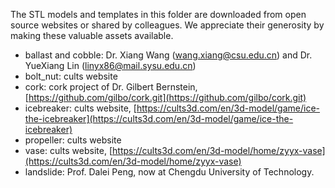 The STL models and templates in this folder are downloaded from open source websites or shared by colleagues. We appreciate their generosity by making these valuable assets available.

- ballast and cobble: Dr. Xiang Wang (wang.xiang@csu.edu.cn) and Dr. YueXiang Lin (linyx86@mail.sysu.edu.cn)
- bolt_nut: cults website
- cork: cork project of Dr. Gilbert Bernstein, [https://github.com/gilbo/cork.git](https://github.com/gilbo/cork.git)
- icebreaker: cults website, [https://cults3d.com/en/3d-model/game/ice-the-icebreaker](https://cults3d.com/en/3d-model/game/ice-the-icebreaker)
- propeller: cults website
- vase: cults website, [https://cults3d.com/en/3d-model/home/zyyx-vase](https://cults3d.com/en/3d-model/home/zyyx-vase)
- landslide: Prof. Dalei Peng, now at Chengdu University of Technology.